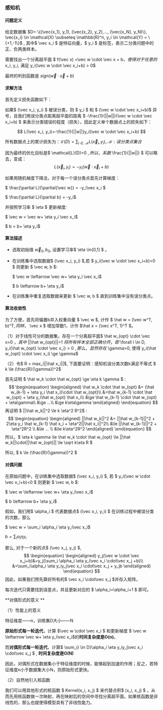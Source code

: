 ### 感知机

#### 问题定义

给定数据集 $D= \{(\vec{x_1}, y_1), (\vec{x_2}, y_2),..., (\vec{x_N}, y_N)\}, \vec{x_i} \in \mathcal{X} \subseteq \mathbb{R}^n, y_i \in \mathcal{Y} = \{+1,-1\}$ , 其中$ \vec x_i $ 是特征向量，$ y_i  $ 是标签，表示二分类问题中的正、负两类样本。

需要找出一个分离超平面 $ f(\vec x) =\vec w \cdot \vec x + b$，使得对于任意的$x_i, y_i, 满足 y_i(\vec w \cdot \vec x_i+b) > 0$

最终的判别函数是 $sign(\vec w \cdot \vec x + b)$



#### 求解方法

首先定义损失函数如下：

如果$ (\vec x_i, y_i)  $ 被误分类，则 $ y_i $ 和 $ (\vec w \cdot \vec x_i+b)$ 异号，且我们用误分类点距离超平面的距离 $ -\frac{1}{||w||}(\vec w \cdot \vec x_i+b) $ 来表示分类错误的程度（损失），因此定义单个数据点上的损失如下：

$$ L(\vec x_i, y_i)=-\frac{1}{||w||}y_i(\vec w \cdot \vec x_i+b) $$

所有数据点上的累计损失为：$\mathcal{L}(D)=\sum_{i\in\mathcal{M}} L(\vec x_i, y_i), \mathcal{M}:误分类点集合$

因为最终的优化目标是$ \mathcal{L}(D)=0 $, 所以，系数$ \frac{1}{||w||} $ 可以略去，变成：$$ L(\vec x_i, y_i)=-y_i(\vec w \cdot \vec x_i+b) $$

如果用随机梯度下降法，对于每一个误分类点首先计算梯度：

$ \frac{\partial L}{\partial{\vec w}} = -y_i\vec x_i $

$ \frac{\partial L}{\partial b} = -y_i$

并按照学习率 $ \eta $ 更新梯度:

$ \vec w = \vec w+ \eta y_i \vec x_i$

$ b = b+ \eta y_i$



#### 算法描述

- 选取初始值 $\vec w_0, b_0$, 设置学习率$ \eta \in(0,1] $ 。

- 在训练集中选取数据$ (\vec x_i, y_i) $,若 $ y_i(\vec w \cdot \vec x_i+b)<0 $ 则更新 $ \vec w, b $:

  $ \vec w \leftarrow \vec w+ \eta y_i \vec x_i$

  $ b \leftarrow b+ \eta y_i$

- 在训练集中重复选取数据来更新 $ \vec w, b $  直到训练集中没有误分类点。



#### 算法收敛性

为了方便，首先将偏置b并入权重向量 $ \vec w $,  计作 $ \hat w = (\vec w^T, b)^T$, 同样，$ \vec x $ 增加常数1，计作 $\hat x = (\vec x^T, 1)^T $。

（1）对于线性可分的数据集，存在一个分离超平面$ \hat w_{opt} \cdot \vec x=0 $，其中$ ||\hat w_{opt}||=1 $将所有样本全部正确分开，即$ \forall i \in D, y_i(\hat w_{opt} \cdot \vec x_i) > 0 $, 那么，显然存在$ \gamma>0, 使得 y_i(\hat w_{opt} \cdot \vec x_i) \ge \gamma$ 

（2）令$ R = max_i||\hat x_i||$, 下面要证明：感知机误分类次数k满足不等式 $ k \le (\frac{R}{\gamma})^2$

首先证明 $ \hat w_k \cdot \hat w_{opt} \ge \eta k \gamma $ :
$$
\begin{equation}
\begin{aligned}
\hat w_k \cdot \hat w_{opt} &= (\hat w_{k-1} + \eta y_i \hat x_i)\cdot \hat w_{opt}\\ 
&=\hat w_{k-1} \cdot \hat w_{opt} + \eta y_i\hat w_{opt} \hat x_i\\
&\ge \hat w_{k-1} \cdot \hat w_{opt} + \eta\gamma\\
&\ge ...\\
&\ge k\eta\gamma
\end{aligned}
\end{equation}
$$
再证明 $ ||\hat w_k||^2 \le k \eta^2  R^2$ :
$$
\begin{equation}
\begin{aligned}
||\hat w_k||^2 &= ||\hat w_{k-1}||^2 + 2\eta y_i \hat w_{k-1} \hat x_i + \eta^2||\hat x_i||^2\\ 
&\le ||\hat w_{k-1}||^2 + \eta^2R^2 \\
&\le ... \\
&\le k\eta^2R^2
\end{aligned}
\end{equation}
$$
所以，$ \eta k \gamma \le \hat w_k \cdot \hat w_{opt} \le ||\hat w_k||\cdot||\hat w_{opt}|| \le \sqrt k\eta R $

所以,  $ k \le (\frac{R}{\gamma})^2 $



#### 对偶问题

在原始问题中，在训练集中选取数据$ (\vec x_i, y_i) $, 若 $ y_i(\vec w \cdot \vec x_i+b)<0 $ 则更新 $ \vec w, b $:

$ \vec w \leftarrow \vec w+ \eta y_i\vec x_i$

$ b \leftarrow b+ \eta y_i$

假如，我们用$ \alpha_i $ 代表数据点$ (\vec x_i, y_i) $ 在训练过程中被误分类的次数，那么

$ \vec w = \sum_i \alpha_i \eta y_i\vec x_i$

$b = \sum_i \alpha_i \eta y_i$

那么, 对于一个新的点$ (\vec x_j, y_j) $, 
$$
\begin{equation}
\begin{aligned}
y_j(\vec w \cdot \vec x_j+b)&=y_j(\sum_i \alpha_i \eta y_i\vec x_i \cdot\vec x_j +b)\\
&=\sum_i\alpha_i \eta y_iy_j\vec x_i \cdot\vec x_j + y_jb
\end{aligned}
\end{equation}
$$
因此，如果我们预先算好所有的$ \vec x_i \cdot\vec x_j $并存入矩阵，

每次迭代只需要找到误差点，并且更新对应的 $ \alpha_i=\alpha_i+1 $ 即可。



**对偶形式的意义 **

（1）性能上的意义

特征维度——n，训练集D大小——N

**原始形式每一轮迭代**，计算 $\vec w \cdot \vec x_i $ 和更新梯度 $ \vec w \leftarrow \vec w+ \eta y_i\vec x_i$的**时间复杂度是O(n)**。

而**对偶形式每一轮迭代**，计算$ \sum_{i \in D}\alpha_i \eta y_iy_j\vec x_i \cdot\vec x_j $ , **时间复杂度是O(N)**

因此，对偶形式在数据集小于特征维度的时候，能够起到加速的作用；反之，若特征维度n小于数据集大小N，则原始形式更快。

（2）自然地引入核函数

我们可以用其他形式的核函数 $ Kernel(x_i, x_j) $ 来代替点积$ (x_i, x_j) $ ，从而先用核函数做一次映射，再在映射后的空间中寻找分离超平面。如果核函数是非线性的，那么也就使得模型具有了非线性能力。
